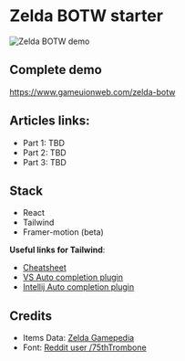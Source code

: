 # Zelda BOTW starter

![Zelda BOTW demo](https://user-images.githubusercontent.com/530644/84588444-c3ca6400-ae27-11ea-827d-444ea4f9f4f2.png)

## Complete demo

https://www.gameuionweb.com/zelda-botw

## Articles links:

- Part 1: TBD
- Part 2: TBD
- Part 3: TBD

## Stack

- React
- Tailwind
- Framer-motion (beta)

**Useful links for Tailwind**:

- [Cheatsheet](https://nerdcave.com/tailwind-cheat-sheet)
- [VS Auto completion plugin](https://marketplace.visualstudio.com/items?itemName=bradlc.vscode-tailwindcss)
- [Intellij Auto completion plugin](https://plugins.jetbrains.com/plugin/12074-tailwindcss)

## Credits

- Items Data: [Zelda Gamepedia](https://zelda.gamepedia.com/Main_Page)
- Font: [Reddit user /75thTrombone](https://www.reddit.com/user/75thTrombone/)
